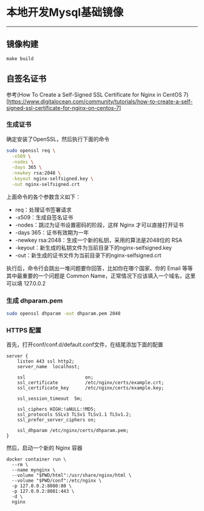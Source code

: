 # 本地开发Mysql基础镜像
---
## 镜像构建
`make build`

## 自签名证书
参考(How To Create a Self-Signed SSL Certificate for Nginx in CentOS 7)[https://www.digitalocean.com/community/tutorials/how-to-create-a-self-signed-ssl-certificate-for-nginx-on-centos-7]

### 生成证书
确定安装了OpenSSL，然后执行下面的命令
```bash
sudo openssl req \
  -x509 \
  -nodes \
  -days 365 \
  -newkey rsa:2048 \
  -keyout nginx-selfsigned.key \
  -out nginx-selfsigned.crt
```
上面命令的各个参数含义如下：
* req：处理证书签署请求
* -x509：生成自签名证书
* -nodes：跳过为证书设置密码的阶段，这样 Nginx 才可以直接打开证书
* -days 365：证书有效期为一年
* -newkey rsa:2048：生成一个新的私钥，采用的算法是2048位的 RSA
* -keyout：新生成的私钥文件为当前目录下的nginx-selfsigned.key
* -out：新生成的证书文件为当前目录下的nginx-selfsigned.crt

执行后，命令行会跳出一堆问题要你回答，比如你在哪个国家、你的 Email 等等
其中最重要的一个问题是 Common Name，正常情况下应该填入一个域名，这里可以填 127.0.0.2

### 生成 dhparam.pem
```bash
sudo openssl dhparam -out dhparam.pem 2048
```

### HTTPS 配置
首先，打开conf/conf.d/default.conf文件，在结尾添加下面的配置
```nginx
server {
    listen 443 ssl http2;
    server_name  localhost;

    ssl                      on;
    ssl_certificate          /etc/nginx/certs/example.crt;
    ssl_certificate_key      /etc/nginx/certs/example.key;

    ssl_session_timeout  5m;

    ssl_ciphers HIGH:!aNULL:!MD5;
    ssl_protocols SSLv3 TLSv1 TLSv1.1 TLSv1.2;
    ssl_prefer_server_ciphers on;

    ssl_dhparam /etc/nginx/certs/dhparam.pem;
}
```

然后，启动一个新的 Nginx 容器
```
docker container run \
  --rm \
  --name mynginx \
  --volume "$PWD/html":/usr/share/nginx/html \
  --volume "$PWD/conf":/etc/nginx \
  -p 127.0.0.2:8080:80 \
  -p 127.0.0.2:8081:443 \
  -d \
  nginx
```
